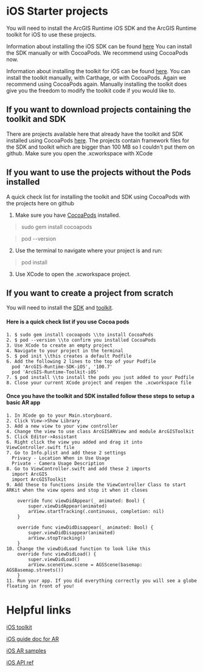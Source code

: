 # iOS Starter projects

 You will need to install the ArcGIS Runtime iOS SDK and the ArcGIS Runtime toolkit for iOS to use these projects.

 Information about installing the iOS SDK can be found [here](https://developers.arcgis.com/ios/latest/swift/guide/install.htm) You can install the SDK manually or with CocoaPods. We recommend using CocoaPods now.

 Information about installing the toolkit for iOS can be found [here](https://github.com/Esri/arcgis-runtime-toolkit-ios). You can install the toolkit manually, with Carthage, or with CocoaPods. Again we recommend using CocoaPods again. Manually installing the toolkit does give you the freedom to modify the toolkit code if you would like to.

## If you want to download projects containing the toolkit and SDK
There are projects available here that already have the toolkit and SDK installed using CocoaPods [here](https://esriis-my.sharepoint.com/:f:/g/personal/matt9678_esri_com/EjhK7bruIGNKtkElO4KkwpAB9yYHdF0sLJ2agsi652ubrg?e=Nm09eE). The projects contain framework files for the SDK and toolkit which are bigger than 100 MB so I couldn't put them on github. Make sure you open the .xcworkspace with XCode


## If you want to use the projects without the Pods installed
A quick check list for installing the toolkit and SDK using CocoaPods with the projects here on github

1. Make sure you have [CocoaPods](https://cocoapods.org/) installed.
  > sudo gem install cocoapods

  > pod --version

2. Use the terminal to navigate where your project is and run:
  > pod install

3. Use XCode to open the .xcworkspace project.

## If you want to create a project from scratch
You will need to install the [SDK](https://developers.arcgis.com/ios/latest/swift/guide/install.htm) and [toolkit](https://github.com/Esri/arcgis-runtime-toolkit-ios).

#### Here is a quick check list if you use Cocoa pods

    1. $ sudo gem install cocoapods \\to install CocoaPods
    2. $ pod --version \\to confirm you installed CocoaPods
    3. Use XCode to create an empty project
    4. Navigate to your project in the terminal
    5. $ pod init \\this creates a default Podfile
    6. Add the following 2 lines to the top of your Podfile
      pod 'ArcGIS-Runtime-SDK-iOS', '100.7' 
      pod 'ArcGIS-Runtime-Toolkit-iOS'
    7. $ pod install \\to install the pods you just added to your Podfile
    8. Close your current XCode project and reopen the .xcworkspace file

#### Once you have the toolkit and SDK installed follow these steps to setup a basic AR app
    1. In XCode go to your Main.storyboard.
    2. Click View->Show Library
    3. Add a new view to your view controller
    4. Change the view to use class ArcGISARView and module ArcGISToolkit
    5. Click Editor->Assistant
    6. Right click the view you added and drag it into ViewController.swift file
    7. Go to Info.plist and add these 2 settings
      Privacy - Location When in Use Usage
      Private - Camera Usage Description
    8. Go to ViewController.swift and add these 2 imports
      import ArcGIS
      import ArcGISToolkit
    9. Add these to functions inside the ViewController Class to start ARKit when the view opens and stop it when it closes
        
        override func viewDidAppear(_ animated: Bool) {
            super.viewDidAppear(animated)
            arView.startTracking(.continuous, completion: nil)
        }

        override func viewDidDisappear(_ animated: Bool) {
            super.viewDidDisappear(animated)
            arView.stopTracking()
        }
    10. Change the viewDidLoad function to look like this
        override func viewDidLoad() {
            super.viewDidLoad()
            arView.sceneView.scene = AGSScene(basemap: AGSBasemap.streets())
        }
    11. Run your app. If you did everything correctly you will see a globe floating in front of you!


# Helpful links

[iOS toolkit](https://github.com/Esri/arcgis-runtime-toolkit-ios)

[iOS guide doc for AR](https://developers.arcgis.com/ios/latest/swift/guide/display-scenes-in-augmented-reality.htm)

[iOS AR samples](https://developers.arcgis.com/ios/latest/swift/sample-code/collect-data-in-ar/)

[iOS API ref](https://developers.arcgis.com/ios/latest/api-reference/)
